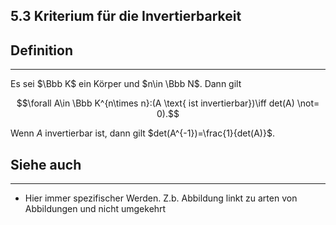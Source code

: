 ## 5.3 Kriterium für die Invertierbarkeit

## Definition

***

Es sei $\Bbb K$ ein Körper und $n\in \Bbb N$. Dann gilt

$$\forall A\in \Bbb K^{n\times n}:(A \text{ ist invertierbar})\iff det(A) \not= 0).$$

Wenn $A$ invertierbar ist, dann gilt $det(A^{-1})=\frac{1}{det(A)}$.

## Siehe auch

***

* Hier immer spezifischer Werden. Z.b. Abbildung linkt zu arten von Abbildungen und nicht umgekehrt

<!--ID: 1711978844790-->

